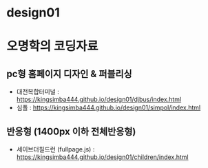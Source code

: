 # design01
# 오명학의 코딩자료
## pc형 홈페이지 디자인 & 퍼블리싱
- 대전복합터미널 : https://kingsimba444.github.io/design01/djbus/index.html
- 심폴 : https://kingsimba444.github.io/design01/simpol/index.html
## 반응형 (1400px 이하 전체반응형)
- 세이브더칠드런 (fullpage.js) : https://kingsimba444.github.io/design01/children/index.html
